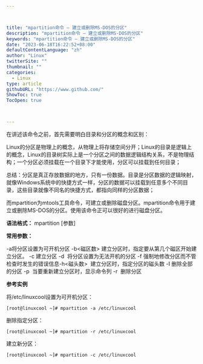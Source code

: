 ```yaml
---



title: "mpartition命令 – 建立或删除MS-DOS的分区"
description: "mpartition命令 – 建立或删除MS-DOS的分区"
keywords: "mpartition命令 – 建立或删除MS-DOS的分区"
date: "2023-06-18T16:22:52+08:00"
defaultContentLanguage: "zh"
author: "Linux"
twitterSite: ""
thumbnail: ""
categories:
  - Linux
type: article
githubURL: "https://www.github.com/"
ShowToc: true
TocOpen: true



---
```


在讲述该命令之前，首先需要明白目录和分区的概念和区别：

Linux的分区是物理上的概念，从物理上将存储空间分开；Linux的目录是逻辑上的概念，Linux的目录树实际上是一个分区之间的数据逻辑结构关系，不是物理结构；一个分区必须挂载在一个目录下才能使用，分区可以挂载到任何目录；

总结：分区是真正存放数据的地方，只有一份数据。目录是分区数据的逻辑映射，就像Windows系统中的快捷方式一样，分区的数据可以挂载到任意多个不同目录，这些目录就像不同名的快捷方式，都指向同样的分区数据；

而mpartition为mtools工具命令，可建立或删除磁盘分区。mpartition命令用于建立或删除MS-DOS的分区。使用该命令正可以很好的进行磁盘分区。

**语法格式：** mpartition [参数]

**常用参数：**

-a将分区设置为可开机分区 -b<磁区数> 建立分区时，指定要从第几个磁区开始建立分区。 -c 建立分区 -d  将分区设置为无法开机的分区 -f 强制地修改分区而不管检查时发生的错误信息-h<磁头数>  建立分区时，指定分区的磁头数 -I 删除全部的分区 -p  当要重新建立分区时，显示命令列 -r  删除分区

**参考实例**

将/etc/linuxcool设置为可开机分区：

```
[root@linuxcool ~]# mpartition -a /etc/linuxcool
```

删除指定分区：

```
[root@linuxcool ~]# mpartition -r /etc/linuxcool
```

建立新分区：

```
[root@linuxcool ~]# mpartition -c /etc/linuxcool
```